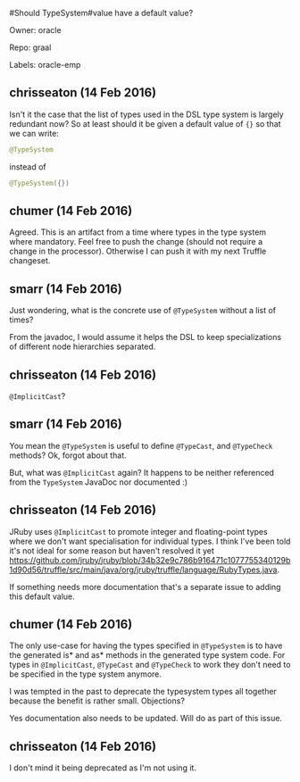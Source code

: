 #Should TypeSystem#value have a default value?

Owner: oracle

Repo: graal

Labels: oracle-emp 

## chrisseaton (14 Feb 2016)

Isn't it the case that the list of types used in the DSL type system is largely redundant now? So at least should it be given a default value of `{}` so that we can write:

``` java
@TypeSystem
```

instead of

``` java
@TypeSystem({})
```


## chumer (14 Feb 2016)

Agreed. This is an artifact from a time where types in the type system where mandatory. Feel free to push the change (should not require a change in the processor). Otherwise I can push it with my next Truffle changeset.


## smarr (14 Feb 2016)

Just wondering, what is the concrete use of `@TypeSystem` without a list of times?

From the javadoc, I would assume it helps the DSL to keep specializations of different node hierarchies separated.


## chrisseaton (14 Feb 2016)

`@ImplicitCast`?


## smarr (14 Feb 2016)

You mean the `@TypeSystem` is useful to define `@TypeCast`, and `@TypeCheck` methods? Ok, forgot about that.

But, what was `@ImplicitCast` again? It happens to be neither referenced from the `TypeSystem` JavaDoc nor documented :)


## chrisseaton (14 Feb 2016)

JRuby uses `@ImplicitCast` to promote integer and floating-point types where we don't want specialisation for individual types. I think I've been told it's not ideal for some reason but haven't resolved it yet https://github.com/jruby/jruby/blob/34b32e9c786b916471c1077755340129b1d90d56/truffle/src/main/java/org/jruby/truffle/language/RubyTypes.java.

If something needs more documentation that's a separate issue to adding this default value.


## chumer (14 Feb 2016)

The only use-case for having the types specified in `@TypeSystem` is to have the generated is\* and as\* methods in the generated type system code. For types in `@ImplicitCast`, `@TypeCast` and `@TypeCheck` to work they don't need to be specified in the type system anymore.

I was tempted in the past to deprecate the typesystem types all together because the benefit is rather small. Objections?

Yes documentation also needs to be updated. Will do as part of this issue.


## chrisseaton (14 Feb 2016)

I don't mind it being deprecated as I'm not using it.


